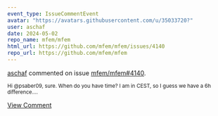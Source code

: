 ```yaml
---
event_type: IssueCommentEvent
avatar: "https://avatars.githubusercontent.com/u/35033720?"
user: aschaf
date: 2024-05-02
repo_name: mfem/mfem
html_url: https://github.com/mfem/mfem/issues/4140
repo_url: https://github.com/mfem/mfem
---
```


<a href='https://github.com/aschaf' target='_blank'>aschaf</a> commented on issue <a href='https://github.com/mfem/mfem/issues/4140' target='_blank'>mfem/mfem#4140</a>.

<small>Hi @psaber09, sure. When do you have time? I am in CEST, so I guess we have a 6h difference....</small>

<a href='https://github.com/mfem/mfem/issues/4140' target='_blank'>View Comment</a>